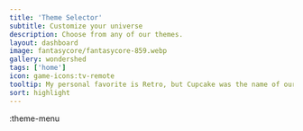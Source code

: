 ```yaml
---
title: 'Theme Selector'
subtitle: Customize your universe
description: Choose from any of our themes.
layout: dashboard
image: fantasycore/fantasycore-859.webp
gallery: wondershed
tags: ['home']
icon: game-icons:tv-remote
tooltip: My personal favorite is Retro, but Cupcake was the name of our first born while he was in utero, so it's also got a special place in my heart.
sort: highlight
---
```


:theme-menu
